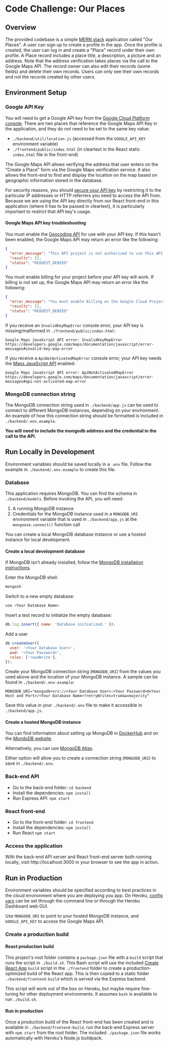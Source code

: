 # Code Challenge: Our Places

## Overview

The provided codebase is a simple [MERN stack](https://www.mongodb.com/mern-stack) application called "Our Places". A user can sign up to create a profile in the app. Once the profile is created, the user can log in and create a "Place" record under their own profile. A Place record includes a place title, a description, a picture and an address. Note that the address verification takes places via the call to the Google Maps API. The record owner can also edit their records (some fields) and delete their own records. Users can only see their own records and not the records created by other users.

## Environment Setup

### Google API Key

You will need to get a Google API key from the [Google Cloud Platform console](https://developers.google.com/maps/documentation/embed/get-api-key). There are two places that reference the Google Maps API Key in the application, and they do _not_ need to be set to the same key value:

- `./backend/util/location.js` (accessed from the `GOOGLE_API_KEY` environment variable)
- `./frontend/public/index.html` (in cleartext in the React static `index.html` file in the front-end)

The Google Maps API allows verifying the address that user enters on the "Create a Place" form via the Google Maps verification service. It also allows the front-end to find and display the location on the map based on geographic information stored in the database.

For security reasons, you should [secure your API key](https://cloud.google.com/docs/authentication/api-keys?hl=en_US#securing_an_api_key) by restricting it to the particular IP addresses or HTTP referrers you need to access the API from. Because we are using the API key directly from our React front-end in this application (where it has to be passed in cleartext), it is particularly important to restrict that API key's usage.

#### Google Maps API key troubleshooting

You must enable the [Geocoding API](https://developers.google.com/maps/documentation/geocoding/overview) for use with your API key. If this hasn't been enabled, the Google Maps API may return an error like the following:

```json
{
  "error_message": "This API project is not authorized to use this API.",
  "results": [],
  "status": "REQUEST_DENIED"
}
```

You must enable billing for your project before your API key will work. If billing is not set up, the Google Maps API may return an error like the following:

```json
{
  "error_message": "You must enable Billing on the Google Cloud Project at https://console.cloud.google.com/project/_/billing/enable Learn more at https://developers.google.com/maps/gmp-get-started",
  "results": [],
  "status": "REQUEST_DENIED"
}
```

If you receive an `InvalidKeyMapError` console error, your API key is missing/malformed in `./frontend/public/index.html`:

```
Google Maps JavaScript API error: InvalidKeyMapError
https://developers.google.com/maps/documentation/javascript/error-messages#invalid-key-map-error
```

If you receive a `ApiNotActivatedMapError` console error, your API key needs the [Maps JavaScript API](https://developers.google.com/maps/documentation/javascript/overview) enabled:

```
Google Maps JavaScript API error: ApiNotActivatedMapError
https://developers.google.com/maps/documentation/javascript/error-messages#api-not-activated-map-error
```

### MongoDB connection string

The MongoDB connection string used in `./backend/app.js` can be used to connect to different MongoDB instances, depending on your environment. An example of how this connection string should be formatted is included in `./backend/.env.example`.

**You will need to include the mongodb address and the credential in the call to the API.**

## Run Locally in Development

Environment variables should be saved locally in a `.env` file. Follow the example in `./backend/.env.example` to create this file.

### Database

This application requires MongoDB. You can find the schema in `./backend/models`. Before invoking the API, you will need:

1. A running MongoDB instance
2. Credentials for the MongoDB instance used in a `MONGODB_URI` environment variable that is used in `./backend/app.js` at the `mongoose.connect()` function call

You can create a local MongoDB database instance or use a hosted instance for local development.

#### Create a local development database

If MongoDB isn't already installed, follow the [MongoDB installation instructions](https://www.mongodb.com/docs/manual/installation/).

Enter the MongoDB shell:

```sh
mongosh
```

Switch to a new empty database:

```js
use <Your Database Name>
```

Insert a test record to initialize the empty database:

```js
db.log.insert({ name: 'Database initialized.' });
```

Add a user

```js
db.createUser({
  user: '<Your Database User>',
  pwd: '<Your Password>',
  roles: ['readWrite'],
});
```

Create your MongoDB connection string (`MONGODB_URI`) from the values you used above and the location of your MongoDB instance. A sample can be found in `./backend/.env.example`:

```
MONGODB_URI="mongodb+srv://<Your Database User>:<Your Password>@<Your Host and Port>/<Your Database Name>?retryWrites=true&w=majority"
```

Save this value in your `./backend/.env` file to make it accessible in `./backend/app.js`.

#### Create a hosted MongoDB instance

You can find information about setting up MongoDB in [DockerHub](https://hub.docker.com/_/mongo) and on the [MondoDB website](https://docs.cloudmanager.mongodb.com/tutorial/nav/manage-hosts/).

Alternatively, you can use [MongoDB Atlas](https://www.mongodb.com/atlas).

Either option will allow you to create a connection string (`MONGODB_URI`) to save in `./backend/.env`.

### Back-end API

- Go to the back-end folder: `cd backend`
- Install the dependencies: `npm install`
- Run Express API: `npm start`

### React front-end

- Go to the front-end folder: `cd frontend`
- Install the dependencies: `npm install`
- Run React `npm start`

### Access the application

With the back-end API server and React front-end server both running locally, visit http://localhost:3000 in your browser to see the app in action.

## Run in Production

Environment variables should be specified according to best practices in the cloud environment where you are deploying you app. On Heroku, [config vars](https://devcenter.heroku.com/articles/config-vars) can be set through the command line or through the Heroku Dashboard web GUI.

Use `MONGODB_URI` to point to your hosted MongoDB instance, and `GOOGLE_API_KEY` to access the Google Maps API.

### Create a production build

#### React production build

This project's root folder contains a `package.json` file with a `build` script that runs the script in `./build.sh`. This Bash script will use the included [Create React App](https://create-react-app.dev/) `build` script in the `./frontend` folder to create a production-optimized build of the React app. This is then copied to a static folder `./backend/frontend-build` which is served via the Express backend.

This script will work out of the box on Heroku, but maybe require fine-tuning for other deployment environments. It assumes `bash` is available to run `./build.sh`.

#### Run in production

Once a production build of the React front-end has been created and is available in `./backend/frontend-build`, run the back-end Express server with `npm start` from the root folder. The included `./package.json` file works automatically with Heroku's Node.js buildpack.
